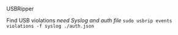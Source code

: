 USBRipper

Find USB violations *need Syslog and auth file*
`sudo usbrip events violations -f syslog ./auth.json`



